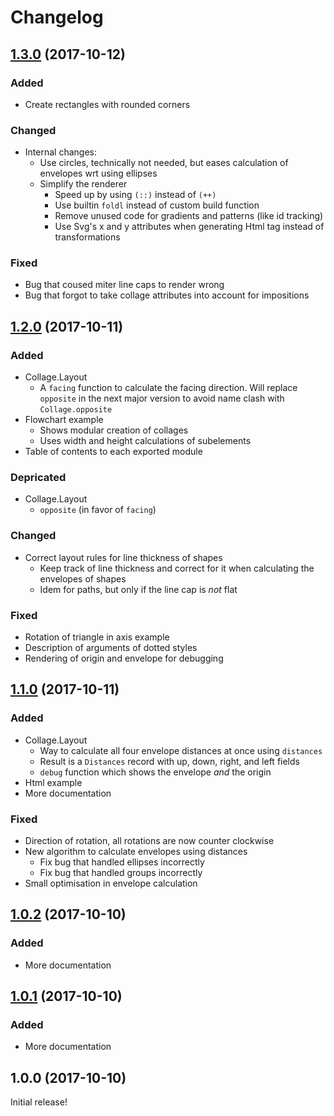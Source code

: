 # Changelog


## [1.3.0](https://github.com/timjs/elm-collage/compare/1.2.0...1.3.0) (2017-10-12)

### Added

  - Create rectangles with rounded corners

### Changed

  - Internal changes:
    - Use circles, technically not needed, but eases calculation of envelopes wrt using ellipses
    - Simplify the renderer
      - Speed up by using `(::)` instead of `(++)`
      - Use builtin `foldl` instead of custom build function
      - Remove unused code for gradients and patterns (like id tracking)
      - Use Svg's x and y attributes when generating Html tag instead of transformations

### Fixed

  - Bug that coused miter line caps to render wrong
  - Bug that forgot to take collage attributes into account for impositions


## [1.2.0](https://github.com/timjs/elm-collage/compare/1.1.0...1.2.0) (2017-10-11)

### Added

  - Collage.Layout
    - A `facing` function to calculate the facing direction.
      Will replace `opposite` in the next major version to avoid name clash with `Collage.opposite`
  - Flowchart example
    - Shows modular creation of collages
    - Uses width and height calculations of subelements
  - Table of contents to each exported module

### Depricated

  - Collage.Layout
    - `opposite` (in favor of `facing`)

### Changed

  - Correct layout rules for line thickness of shapes
    - Keep track of line thickness and correct for it when calculating the envelopes of shapes
    - Idem for paths, but only if the line cap is _not_ flat

### Fixed

  - Rotation of triangle in axis example
  - Description of arguments of dotted styles
  - Rendering of origin and envelope for debugging


## [1.1.0](https://github.com/timjs/elm-collage/compare/1.0.2...1.1.0) (2017-10-11)

### Added

  - Collage.Layout
    - Way to calculate all four envelope distances at once using `distances`
    - Result is a `Distances` record with up, down, right, and left fields
    - `debug` function which shows the envelope _and_ the origin
  - Html example
  - More documentation

### Fixed

  - Direction of rotation, all rotations are now counter clockwise
  - New algorithm to calculate envelopes using distances
    - Fix bug that handled ellipses incorrectly
    - Fix bug that handled groups incorrectly
  - Small optimisation in envelope calculation


## [1.0.2](https://github.com/timjs/elm-collage/compare/1.0.1...1.0.2) (2017-10-10)

### Added
  - More documentation


## [1.0.1](https://github.com/timjs/elm-collage/compare/1.0.0...1.0.1) (2017-10-10)

### Added

  - More documentation


## 1.0.0 (2017-10-10)

Initial release!
